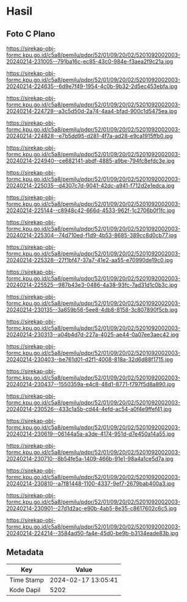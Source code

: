 # Hasil

## Foto C Plano

https://sirekap-obj-formc.kpu.go.id/c5a8/pemilu/pdpr/52/01/09/20/02/5201092002003-20240214-231005--791ba16c-ec85-43c0-984e-f3aea2f9c21a.jpg

https://sirekap-obj-formc.kpu.go.id/c5a8/pemilu/pdpr/52/01/09/20/02/5201092002003-20240214-224635--6d9e7f49-1954-4c0b-9b32-2d5ec453ebfa.jpg

https://sirekap-obj-formc.kpu.go.id/c5a8/pemilu/pdpr/52/01/09/20/02/5201092002003-20240214-224728--a3c5d50d-2a74-4aa4-bfad-900c1d5475ea.jpg

https://sirekap-obj-formc.kpu.go.id/c5a8/pemilu/pdpr/52/01/09/20/02/5201092002003-20240214-224828--e7b5dd95-d281-4f7a-ad28-e9ca1915ffb0.jpg

https://sirekap-obj-formc.kpu.go.id/c5a8/pemilu/pdpr/52/01/09/20/02/5201092002003-20240214-224940--ce682141-abdf-4885-a9be-794fc8efdc3e.jpg

https://sirekap-obj-formc.kpu.go.id/c5a8/pemilu/pdpr/52/01/09/20/02/5201092002003-20240214-225035--d4307c7d-9041-42dc-a941-f712d2e1edca.jpg

https://sirekap-obj-formc.kpu.go.id/c5a8/pemilu/pdpr/52/01/09/20/02/5201092002003-20240214-225144--c8948c42-666d-4533-962f-1c2706b0f1fc.jpg

https://sirekap-obj-formc.kpu.go.id/c5a8/pemilu/pdpr/52/01/09/20/02/5201092002003-20240214-225304--74d710ed-f1d9-4b53-8685-389cc8d0cb77.jpg

https://sirekap-obj-formc.kpu.go.id/c5a8/pemilu/pdpr/52/01/09/20/02/5201092002003-20240214-225328--27f1bf47-37a7-41e2-aa55-e70990de19c0.jpg

https://sirekap-obj-formc.kpu.go.id/c5a8/pemilu/pdpr/52/01/09/20/02/5201092002003-20240214-225525--987b43e3-0486-4a38-93fc-7ad31d1c0b3c.jpg

https://sirekap-obj-formc.kpu.go.id/c5a8/pemilu/pdpr/52/01/09/20/02/5201092002003-20240214-230135--3a659b56-5ee8-4db8-8158-3c807890f5cb.jpg

https://sirekap-obj-formc.kpu.go.id/c5a8/pemilu/pdpr/52/01/09/20/02/5201092002003-20240214-230313--a04b4d7d-227a-4025-ae44-0a07ee3aec42.jpg

https://sirekap-obj-formc.kpu.go.id/c5a8/pemilu/pdpr/52/01/09/20/02/5201092002003-20240214-230403--be761d01-d2f1-4008-818a-32d6d88f1715.jpg

https://sirekap-obj-formc.kpu.go.id/c5a8/pemilu/pdpr/52/01/09/20/02/5201092002003-20240214-230437--1550359a-e4c8-48d1-8771-f797f5d8a890.jpg

https://sirekap-obj-formc.kpu.go.id/c5a8/pemilu/pdpr/52/01/09/20/02/5201092002003-20240214-230526--433c1a5b-cd44-4efd-ac54-a0f4e9ffef41.jpg

https://sirekap-obj-formc.kpu.go.id/c5a8/pemilu/pdpr/52/01/09/20/02/5201092002003-20240214-230619--06144a5a-a3de-4174-951d-d7e450a14a55.jpg

https://sirekap-obj-formc.kpu.go.id/c5a8/pemilu/pdpr/52/01/09/20/02/5201092002003-20240214-230710--8b54fe5a-1409-466b-91e1-98a4a1ce5d7a.jpg

https://sirekap-obj-formc.kpu.go.id/c5a8/pemilu/pdpr/52/01/09/20/02/5201092002003-20240214-230810--a7f81448-1100-4337-9ef7-2679bab400a3.jpg

https://sirekap-obj-formc.kpu.go.id/c5a8/pemilu/pdpr/52/01/09/20/02/5201092002003-20240214-230901--27d1d2ac-e90b-4ab5-8e35-c8617602c6c5.jpg

https://sirekap-obj-formc.kpu.go.id/c5a8/pemilu/pdpr/52/01/09/20/02/5201092002003-20240214-224214--3584ad50-fa4e-45d0-be9b-b3134eade83b.jpg


## Metadata

| Key        | Value               |
| ---------- | ------------------- |
| Time Stamp | 2024-02-17 13:05:41 |
| Kode Dapil | 5202                |



